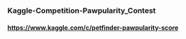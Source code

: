 ### Kaggle-Competition-Pawpularity_Contest
#### https://www.kaggle.com/c/petfinder-pawpularity-score
